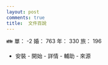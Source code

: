 ```yaml
---
layout: post
comments: true
title:  文件百說
---
```


:family: 單： -2 婚： 763 年： 330 旅： 196

 - 安裝 - 開始 - 詳情 - 輔助 - 來源


